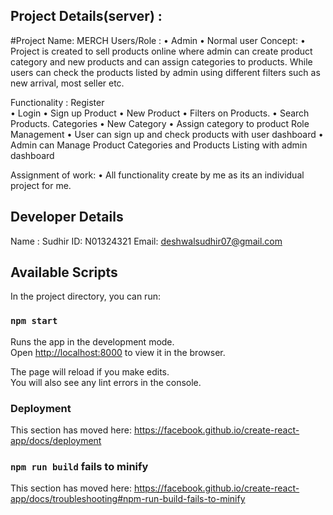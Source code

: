 ## Project Details(server) :
#Project Name: MERCH
Users/Role : 
•	Admin 
•	Normal user
Concept:
•	Project is created to sell products online where admin can create product category and new products and can assign categories to products. While users can check the products listed by admin using different filters such as new arrival, most seller etc.

Functionality :
Register  
•	Login
•	Sign up
Product
•	New Product
•	Filters on Products.
•	Search Products.
Categories
•	New Category
•	Assign category to product
Role Management 
•	User can sign up and check products with user dashboard
•	Admin can Manage Product Categories and Products Listing with admin dashboard

Assignment of work:
•	All functionality create by me as its an individual  project for me.





## Developer Details
Name : Sudhir
ID: N01324321
Email: deshwalsudhir07@gmail.com

## Available Scripts

In the project directory, you can run:

### `npm start`

Runs the app in the development mode.<br />
Open [http://localhost:8000](http://localhost:8000) to view it in the browser.

The page will reload if you make edits.<br />
You will also see any lint errors in the console.

### Deployment

This section has moved here: https://facebook.github.io/create-react-app/docs/deployment

### `npm run build` fails to minify

This section has moved here: https://facebook.github.io/create-react-app/docs/troubleshooting#npm-run-build-fails-to-minify
